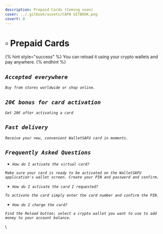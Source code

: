 ```yaml
---
description: Prepaid Cards (Coming soon)
cover: ../.gitbook/assets/CAPA GITBOOK.png
coverY: 0
---
```


# ▫ Prepaid Cards



{% hint style="success" %}
You can reload it using your crypto wallets and pay anywhere.
{% endhint %}

## _`Accepted everywhere`_

_`Buy from stores worldwide or shop online.`_

## _`20€ bonus for card activation`_

_`Get 20€ after activating a card`_

## _`Fast delivery`_

_`Receive your new, convenient WalletSAFU card in moments.`_

## _`Frequently Asked Questions`_

* _`How do I activate the virtual card?`_

_`Make sure your card is ready to be activated on the WalletSAFU application's wallet screen. Create your PIN and password and confirm.`_

* _`How do I activate the card I requested?`_

_`To activate the card simply enter the card number and confirm the PIN.`_

* _`How do I charge the card?`_

_`Find the Reload button; select a crypto wallet you want to use to add money to your account balance.`_

\
